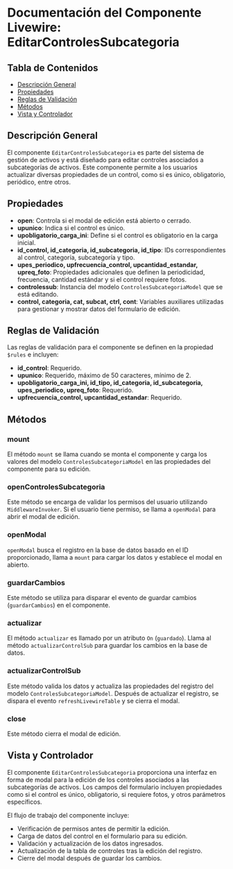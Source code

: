 # Documentación del Componente Livewire: EditarControlesSubcategoria

## Tabla de Contenidos
- [Descripción General](#descripción-general)
- [Propiedades](#propiedades)
- [Reglas de Validación](#reglas-de-validación)
- [Métodos](#métodos)
- [Vista y Controlador](#vista-y-controlador)

## Descripción General
El componente `EditarControlesSubcategoria` es parte del sistema de gestión de activos y está diseñado para editar controles asociados a subcategorías de activos. Este componente permite a los usuarios actualizar diversas propiedades de un control, como si es único, obligatorio, periódico, entre otros.

## Propiedades

- **open**: Controla si el modal de edición está abierto o cerrado.
- **upunico**: Indica si el control es único.
- **upobligatorio_carga_ini**: Define si el control es obligatorio en la carga inicial.
- **id_control, id_categoria, id_subcategoria, id_tipo**: IDs correspondientes al control, categoría, subcategoría y tipo.
- **upes_periodico, upfrecuencia_control, upcantidad_estandar, upreq_foto**: Propiedades adicionales que definen la periodicidad, frecuencia, cantidad estándar y si el control requiere fotos.
- **controlessub**: Instancia del modelo `ControlesSubcategoriaModel` que se está editando.
- **control, categoria, cat, subcat, ctrl, cont**: Variables auxiliares utilizadas para gestionar y mostrar datos del formulario de edición.

## Reglas de Validación
Las reglas de validación para el componente se definen en la propiedad `$rules` e incluyen:

- **id_control**: Requerido.
- **upunico**: Requerido, máximo de 50 caracteres, mínimo de 2.
- **upobligatorio_carga_ini, id_tipo, id_categoria, id_subcategoria, upes_periodico, upreq_foto**: Requerido.
- **upfrecuencia_control, upcantidad_estandar**: Requerido.

## Métodos

### mount
El método `mount` se llama cuando se monta el componente y carga los valores del modelo `ControlesSubcategoriaModel` en las propiedades del componente para su edición.

### openControlesSubcategoria
Este método se encarga de validar los permisos del usuario utilizando `MiddlewareInvoker`. Si el usuario tiene permiso, se llama a `openModal` para abrir el modal de edición.

### openModal
`openModal` busca el registro en la base de datos basado en el ID proporcionado, llama a `mount` para cargar los datos y establece el modal en abierto.

### guardarCambios
Este método se utiliza para disparar el evento de guardar cambios (`guardarCambios`) en el componente.

### actualizar
El método `actualizar` es llamado por un atributo `On` (`guardado`). Llama al método `actualizarControlSub` para guardar los cambios en la base de datos.

### actualizarControlSub
Este método valida los datos y actualiza las propiedades del registro del modelo `ControlesSubcategoriaModel`. Después de actualizar el registro, se dispara el evento `refreshLivewireTable` y se cierra el modal.

### close
Este método cierra el modal de edición.

## Vista y Controlador
El componente `EditarControlesSubcategoria` proporciona una interfaz en forma de modal para la edición de los controles asociados a las subcategorías de activos. Los campos del formulario incluyen propiedades como si el control es único, obligatorio, si requiere fotos, y otros parámetros específicos.

El flujo de trabajo del componente incluye:
- Verificación de permisos antes de permitir la edición.
- Carga de datos del control en el formulario para su edición.
- Validación y actualización de los datos ingresados.
- Actualización de la tabla de controles tras la edición del registro.
- Cierre del modal después de guardar los cambios.